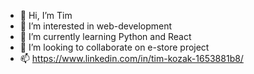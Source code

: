 - 👋 Hi, I’m Tim
- 👀 I’m interested in web-development
- 🌱 I’m currently learning Python and React
- 💞️ I’m looking to collaborate on e-store project
- 📫 https://www.linkedin.com/in/tim-kozak-1653881b8/

<!---
TimKozak/TimKozak is a ✨ special ✨ repository because its `README.md` (this file) appears on your GitHub profile.
You can click the Preview link to take a look at your changes.
--->
